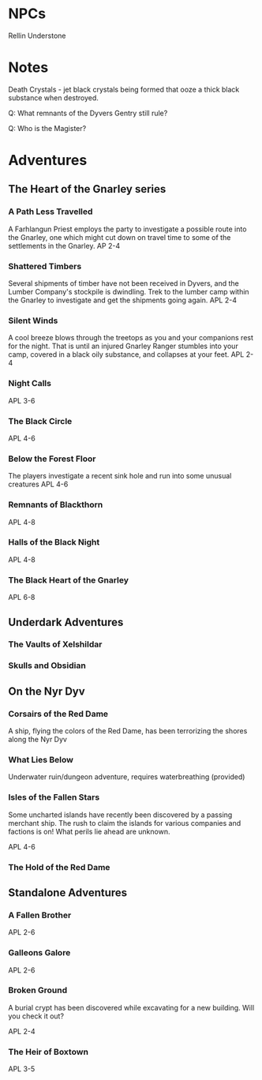 # NPCs
Rellin Understone

# Notes
Death Crystals - jet black crystals being formed that ooze a thick black substance when destroyed.

Q: What remnants of the Dyvers Gentry still rule?

Q: Who is the Magister?

# Adventures

## The Heart of the Gnarley series

### A Path Less Travelled
A Farhlangun Priest employs the party to investigate a possible route into the Gnarley, one which might cut down on travel time to some of the settlements in the Gnarley.
AP 2-4

### Shattered Timbers
Several shipments of timber have not been received in Dyvers, and the Lumber Company's stockpile is dwindling. Trek to the lumber camp within the Gnarley to investigate and get the shipments going again.
APL 2-4 

### Silent Winds
A cool breeze blows through the treetops as you and your companions rest for the night. That is until an injured Gnarley Ranger stumbles into your camp, covered in a black oily substance, and collapses at your feet.
APL 2-4

### Night Calls

APL 3-6

### The Black Circle

APL 4-6

### Below the Forest Floor
The players investigate a recent sink hole and run into some unusual creatures
APL 4-6

### Remnants of Blackthorn

APL 4-8

### Halls of the Black Night

APL 4-8

### The Black Heart of the Gnarley 

APL 6-8

## Underdark Adventures

### The Vaults of Xelshildar

### Skulls and Obsidian

## On the Nyr Dyv

### Corsairs of the Red Dame
A ship, flying the colors of the Red Dame, has been terrorizing the shores along the Nyr Dyv

### What Lies Below
Underwater ruin/dungeon adventure, requires waterbreathing (provided)

### Isles of the Fallen Stars
Some uncharted islands have recently been discovered by a passing merchant ship. The rush to claim the islands for various companies and factions is on! What perils lie ahead are unknown.

APL 4-6

### The Hold of the Red Dame

## Standalone Adventures

### A Fallen Brother
APL 2-6

### Galleons Galore

APL 2-6

### Broken Ground
A burial crypt has been discovered while excavating for a new building. Will you check it out?

APL 2-4

### The Heir of Boxtown

APL 3-5

